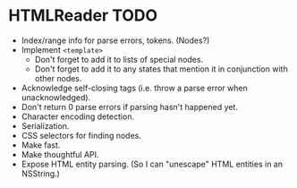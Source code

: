 # HTMLReader TODO

- Index/range info for parse errors, tokens. (Nodes?)
- Implement `<template>`
  - Don't forget to add it to lists of special nodes.
  - Don't forget to add it to any states that mention it in conjunction with other nodes.
- Acknowledge self-closing tags (i.e. throw a parse error when unacknowledged).
- Don't return 0 parse errors if parsing hasn't happened yet.
- Character encoding detection.
- Serialization.
- CSS selectors for finding nodes.
- Make fast.
- Make thoughtful API.
- Expose HTML entity parsing. (So I can "unescape" HTML entities in an NSString.)
